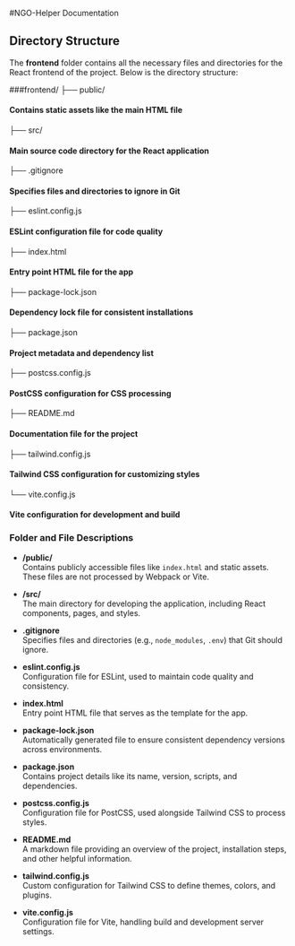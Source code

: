 #NGO-Helper Documentation

## Directory Structure

The **frontend** folder contains all the necessary files and directories for the React frontend of the project. Below is the directory structure:

###frontend/ 
├── public/
####  Contains static assets like the main HTML file 
├── src/ 
####  Main source code directory for the React application 
├── .gitignore 
#### Specifies files and directories to ignore in Git 
├── eslint.config.js 
#### ESLint configuration file for code quality 
├── index.html 
#### Entry point HTML file for the app 
├── package-lock.json 
#### Dependency lock file for consistent installations 
├── package.json 
#### Project metadata and dependency list 
├── postcss.config.js 
#### PostCSS configuration for CSS processing 
├── README.md 
#### Documentation file for the project 
├── tailwind.config.js 
#### Tailwind CSS configuration for customizing styles 
└── vite.config.js 
#### Vite configuration for development and build

### Folder and File Descriptions

- **/public/**  
  Contains publicly accessible files like `index.html` and static assets. These files are not processed by Webpack or Vite.  

- **/src/**  
  The main directory for developing the application, including React components, pages, and styles.

- **.gitignore**  
  Specifies files and directories (e.g., `node_modules`, `.env`) that Git should ignore.

- **eslint.config.js**  
  Configuration file for ESLint, used to maintain code quality and consistency.

- **index.html**  
  Entry point HTML file that serves as the template for the app.

- **package-lock.json**  
  Automatically generated file to ensure consistent dependency versions across environments.

- **package.json**  
  Contains project details like its name, version, scripts, and dependencies.

- **postcss.config.js**  
  Configuration file for PostCSS, used alongside Tailwind CSS to process styles.

- **README.md**  
  A markdown file providing an overview of the project, installation steps, and other helpful information.

- **tailwind.config.js**  
  Custom configuration for Tailwind CSS to define themes, colors, and plugins.

- **vite.config.js**  
  Configuration file for Vite, handling build and development server settings.
